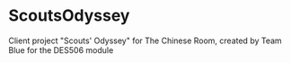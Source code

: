 # ScoutsOdyssey
Client project "Scouts' Odyssey" for The Chinese Room, created by Team Blue for the DES506 module
